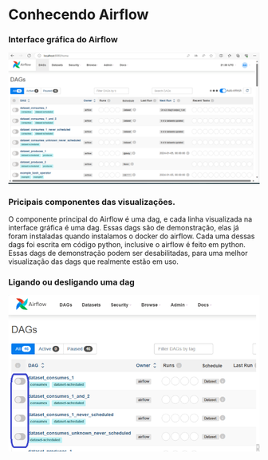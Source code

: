 # Conhecendo Airflow

### Interface gráfica do Airflow

<img src="https://github.com/JosiTubaroski/Conhecendo_Airflow/blob/main/img/Tela_Airflow.png">

### Pricipais componentes das visualizações.

O componente principal do Airflow é uma dag, e cada linha visualizada na interface gráfica é uma dag.
Essas dags são de demonstração, elas já foram instaladas quando instalamos o docker do airflow.
Cada uma dessas dags foi escrita em código python, inclusive o airflow é feito em python.
Essas dags de demonstração podem ser desabilitadas, para uma melhor visualização das dags que realmente estão em uso.

### Ligando ou desligando uma dag

<img src="https://github.com/JosiTubaroski/Conhecendo_Airflow/blob/main/img/Ligando_Desligando_Dag.png">





